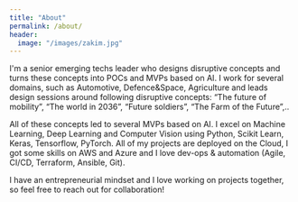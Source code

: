 ```yaml
---
title: "About"
permalink: /about/
header:
  image: "/images/zakim.jpg"
---
```


I'm a senior emerging techs leader who designs disruptive concepts and turns these concepts into POCs and MVPs based on AI.
I work for several domains, such as Automotive, Defence&Space, Agriculture and leads design sessions around following disruptive concepts:
“The future of mobility”, “The world in 2036”, “Future soldiers”, “The Farm of the Future”,..

All of these concepts led to several MVPs based on AI.
I excel on Machine Learning, Deep Learning and Computer Vision using Python, Scikit Learn, Keras, Tensorflow, PyTorch.
All of my projects are deployed on the Cloud, I got some skills on AWS and Azure and I love dev-ops & automation (Agile, CI/CD, Terraform, Ansible, Git).

I have an entrepreneurial mindset and I love working on projects together, so feel free to reach out for collaboration! 
